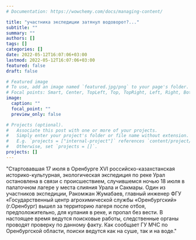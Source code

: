 ```yaml
---
# Documentation: https://wowchemy.com/docs/managing-content/

title: "участника экспедиции затянул водоворот?..."
subtitle: ""
summary: ""
authors: []
tags: []
categories: []
date: 2022-05-12T16:07:06+03:00
lastmod: 2022-05-12T16:07:06+03:00
featured: false
draft: false

# Featured image
# To use, add an image named `featured.jpg/png` to your page's folder.
# Focal points: Smart, Center, TopLeft, Top, TopRight, Left, Right, BottomLeft, Bottom, BottomRight.
image:
  caption: ""
  focal_point: ""
  preview_only: false

# Projects (optional).
#   Associate this post with one or more of your projects.
#   Simply enter your project's folder or file name without extension.
#   E.g. `projects = ["internal-project"]` references `content/project/deep-learning/index.md`.
#   Otherwise, set `projects = []`.
projects: []
---
```


"Стартовавшая 17 июля в Оренбурге XVI российско-казахстанская историко-культурная, экологическая экспедиция по реке Урал остановлена в связи с происшествием, случившемся ночью 18 июля в палаточном лагере у места слияния Урала и Сакмары.
Один из участников экспедиции, Ракомжан Жумабаев, главный инженер ФГУ «Государственный центр агрохимической службы «Оренбургский» (г.Оренбург) вышел за территорию лагеря после отбоя, предположительно, для купания в реке, и пропал без вести.
В настоящее время ведутся поисковые работы, следственные органы проводят проверку по данному факту. Как сообщает ГУ МЧС по Оренбургской области, поиски ведутся как на суше, так и на воде."
